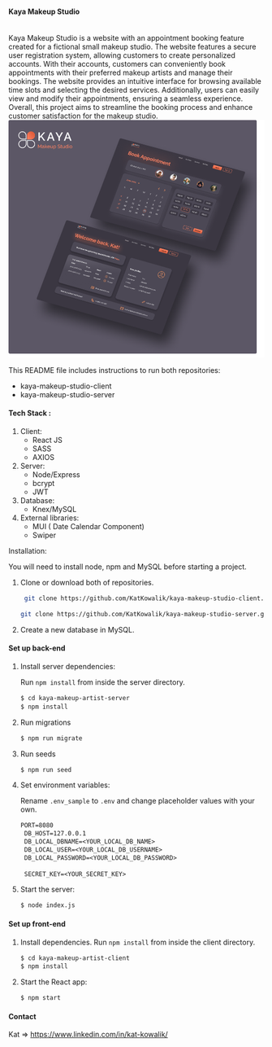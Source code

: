 #### Kaya Makeup Studio
<br>
Kaya Makeup Studio is a website with an appointment booking feature created for a fictional small makeup studio. The website features a secure user registration system, allowing customers to create personalized accounts. With their accounts, customers can conveniently book appointments with their preferred makeup artists and manage their bookings. The website provides an intuitive interface for browsing available time slots and selecting the desired services. Additionally, users can easily view and modify their appointments, ensuring a seamless experience. Overall, this project aims to streamline the booking process and enhance customer satisfaction for the makeup studio.

<br>
<div align="center" margin-top="1rem"> 
  <img src="./public/Screens%20-presentation.png" alt="screenshot" />
</div>

This README file includes instructions to run both repositories:
- kaya-makeup-studio-client
- kaya-makeup-studio-server

#### Tech Stack :

1. Client:
    - React JS
    - SASS
    - AXIOS
2. Server:
    - Node/Express
    - bcrypt
    - JWT
3. Database:
    - Knex/MySQL
4. External libraries:
    - MUI ( Date Calendar Component)
    - Swiper


Installation:

You will need to install node, npm and MySQL before starting a project.

1. Clone or download both of repositories.
   ```bash
    git clone https://github.com/KatKowalik/kaya-makeup-studio-client.git
    ```
     ```bash
    git clone https://github.com/KatKowalik/kaya-makeup-studio-server.git
    ```

2. Create a new database in MySQL.
   
#### Set up back-end

1. Install server dependencies:  
   
   Run `npm install` from inside the server directory.
   ```bash    
   $ cd kaya-makeup-artist-server
   $ npm install
   ```
2. Run migrations
   ```bash
   $ npm run migrate
   ```
3. Run seeds
   ```bash
   $ npm run seed
   ```
4. Set environment variables:  
   
   Rename `.env_sample` to `.env` and change placeholder values with your own.
   ```shell
   PORT=8080
    DB_HOST=127.0.0.1
    DB_LOCAL_DBNAME=<YOUR_LOCAL_DB_NAME>
    DB_LOCAL_USER=<YOUR_LOCAL_DB_USERNAME>
    DB_LOCAL_PASSWORD=<YOUR_LOCAL_DB_PASSWORD>

    SECRET_KEY=<YOUR_SECRET_KEY>    
   ```
5. Start the server:
   ```bash
   $ node index.js
   ```

#### Set up front-end

1. Install dependencies.
   Run `npm install` from inside the client directory.
   ```bash    
   $ cd kaya-makeup-artist-client
   $ npm install
   ```
2. Start the React app:
    ```bash
    $ npm start
    ```

#### Contact 

Kat => https://www.linkedin.com/in/kat-kowalik/